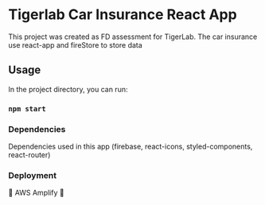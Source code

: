 # Tigerlab Car Insurance React App 

This project was created as FD assessment for TigerLab. The car insurance use react-app and fireStore to store data

## Usage

In the project directory, you can run: 

### `npm start`

### Dependencies

Dependencies used in this app (firebase, react-icons, styled-components, react-router)

### Deployment

🚀 AWS Amplify 💫
